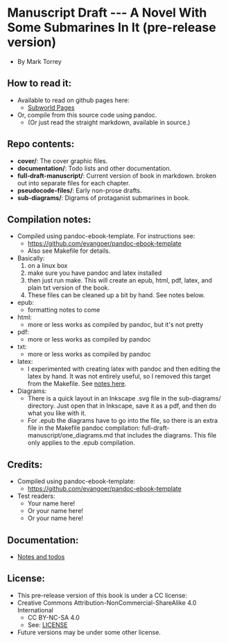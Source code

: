 
# Manuscript Draft --- A Novel With Some Submarines In It (pre-release version)
* By Mark Torrey


## How to read it:
* Available to read on github pages here:
	* [Subworld Pages](http://grannycart.net/subworld-pages/)
* Or, compile from this source code using pandoc.
	* (Or just read the straight markdown, available in source.)

## Repo contents:
* **cover/**: The cover graphic files.
* **documentation/**: Todo lists and other documentation.
* **full-draft-manuscript/**: Current version of book in markdown. broken out into separate files for each chapter.
* **pseudocode-files/**: Early non-prose drafts.
* **sub-diagrams/**: Digrams of protaganist submarines in book.


## Compilation notes:
* Compiled using pandoc-ebook-template. For instructions see:
	* https://github.com/evangoer/pandoc-ebook-template
	* Also see Makefile for details.
* Basically: 
	1. on a linux box 
	2. make sure you have pandoc and latex installed 
	3. then just run make. This will create an epub, html, pdf, latex, and plain txt version of the book.
	4. These files can be cleaned up a bit by hand. See notes below.
* epub:
	* formatting notes to come
* html:
	* more or less works as compiled by pandoc, but it's not pretty
* pdf:
	* more or less works as compiled by pandoc
* txt:
	* more or less works as compiled by pandoc
* latex:
	* I experimented with creating latex with pandoc and then editing the latex by hand. It was not entirely useful, so I removed this target from the Makefile. See [notes here](experiments-with-latex-formatting.md).
* Diagrams:
	* There is a quick layout in an Inkscape .svg file in the sub-diagrams/ directory. Just open that in Inkscape, save it as a pdf, and then do what you like with it.
	* For .epub the diagrams have to go into the file, so there is an extra file in the Makefile pandoc compilation: full-draft-manuscript/one_diagrams.md that includes the diagrams. This file only applies to the .epub compilation.

## Credits:
* Compiled using pandoc-ebook-template:
	* https://github.com/evangoer/pandoc-ebook-template
* Test readers:
	* Your name here!
	* Or your name here!
	* Or your name here!

[//]: # (* Cover from covervault: * https://covervault.com/)

## Documentation:
* [Notes and todos](documentation/notes_and_todos-subworld_story1)


## License:
* This pre-release version of this book is under a CC license:
* Creative Commons Attribution-NonCommercial-ShareAlike 4.0 International
	* CC BY-NC-SA 4.0
	* See: [LICENSE](./LICENSE)
* Future versions may be under some other license.


